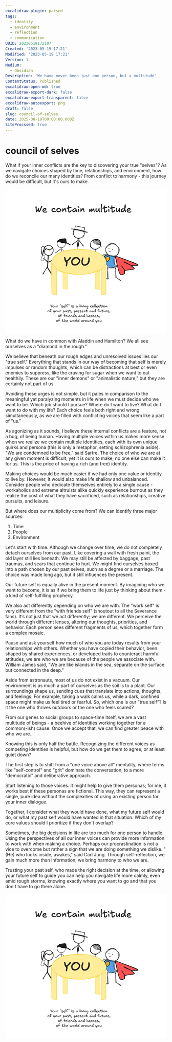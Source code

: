```yaml
---
excalidraw-plugin: parsed
tags:
  - identity
  - environment
  - reflection
  - communication
UUID: 20230519172107
Created: '2023-05-19 17:21'
Modified: '2023-05-19 17:21'
Version: 1
Medium:
  - Obsidian
Description: 'We have never been just one person, but a multitude'
ContentStatus: Published
excalidraw-open-md: true
excalidraw-export-dark: false
excalidraw-export-transparent: false
excalidraw-autoexport: png
draft: false
slug: council-of-selves
date: 2025-08-19T00:00:00.000Z
SiteProcssed: true
---
```


# council of selves

What if your inner conflicts are the key to discovering your true "selves"? As we navigate choices shaped by time, relationships, and environment, how do we reconcile our many identities? From conflict to harmony - this journey would be difficult, but it's ours to make.

![council of selves (Insight).webp](/posts/council-of-selves-insight.webp)

<!-- truncate -->

What do we have in common with Aladdin and Hamilton? We all see ourselves as a "diamond in the rough." 

We believe that beneath our rough edges and unresolved issues lies our "true self." Everything that stands in our way of becoming that self is merely impulses or random thoughts, which can be distractions at best or even enemies to suppress, like the craving for sugar when we want to eat healthily. These are our "inner demons" or "animalistic nature," but they are certainly not part of us.

Avoiding these urges is not simple, but it pales in comparison to the meaningful yet paralyzing moments in life when we must decide who we want to be. Which job should I pursue? Where do I want to live? What do I want to do with my life? Each choice feels both right and wrong simultaneously, as we are filled with conflicting voices that seem like a part of "us."

As agonizing as it sounds, I believe these internal conflicts are a feature, not a bug, of being human. Having multiple voices within us makes more sense when we realize we contain multiple identities, each with its own unique quirks and persona (this is only a metaphor, setting schizophrenia aside). "We are condemned to be free," said Sartre. The choice of who we are at any given moment is difficult, yet it is ours to make; no one else can make it for us. This is the price of having a rich (and free) identity.

Making choices would be much easier if we had only one value or identity to live by. However, it would also make life shallow and unbalanced. Consider people who dedicate themselves entirely to a single cause - workaholics and extreme altruists alike quickly experience burnout as they realize the cost of what they have sacrificed, such as relationships, creative pursuits, and leisure.

But where does our multiplicity come from? We can identify three major sources:
1. Time
2. People
3. Environment

Let's start with time. Although we change over time, we do not completely detach ourselves from our past. Like covering a wall with fresh paint, the old layer still lies beneath. We may still be affected by baggage, past traumas, and scars that continue to hurt. We might find ourselves boxed into a path chosen by our past selves, such as a degree or a marriage. The choice was made long ago, but it still influences the present.

Our future self is equally alive in the present moment. By imagining who we want to become, it is as if we bring them to life just by thinking about them - a kind of self-fulfilling prophecy.

We also act differently depending on who we are with. The "work self" is very different from the "with friends self" (shoutout to all the Severance fans). It’s not just that we act differently; we are different. We perceive the world through different lenses, altering our thoughts, priorities, and behavior. Each person sees different fragments of us, which together form a complex mosaic.

Pause and ask yourself how much of who you are today results from your relationships with others. Whether you have copied their behavior, been shaped by shared experiences, or developed traits to counteract harmful attitudes, we are who we are because of the people we associate with. William James said, "We are like islands in the sea, separate on the surface but connected in the deep."

Aside from astronauts, most of us do not exist in a vacuum. Our environment is as much a part of ourselves as the soil is to a plant. Our surroundings shape us, sending cues that translate into actions, thoughts, and feelings. For example, taking a walk calms us, while a dark, confined space might make us feel tired or fearful. So, which one is our "true self"? Is it the one who thrives outdoors or the one who feels scared?

From our genes to social groups to space-time itself, we are a vast multitude of beings - a beehive of identities working together for a common(-ish) cause. Once we accept that, we can find greater peace with who we are.

Knowing this is only half the battle. Recognizing the different voices as competing identities is helpful, but how do we get them to agree, or at least quiet down?

The first step is to shift from a "one voice above all" mentality, where terms like "self-control" and "grit" dominate the conversation, to a more "democratic" and deliberative approach.

Start listening to those voices. It might help to give them personas; for me, it works best if these personas are fictional. This way, they can represent a single, pure idea without the complexities of using an existing person for your inner dialogue.

Together, I consider what they would have done, what my future self would do, or what my past self would have wanted in that situation. Which of my core values should I prioritize if they don't overlap?

Sometimes, the big decisions in life are too much for one person to handle. Using the perspectives of all our inner voices can provide more information to work with when making a choice. Perhaps our procrastination is not a vice to overcome but rather a sign that we are doing something we dislike. "(He) who looks inside, awakes," said Carl Jung. Through self-reflection, we gain much more than information; we bring harmony to who we are.

Trusting your past self, who made the right decision at the time, or allowing your future self to guide you can help you navigate life more calmly, even amid rough storms, knowing exactly where you want to go and that you don't have to go there alone.

![council of selves (Insight).webp](/posts/council-of-selves-insight.webp)

